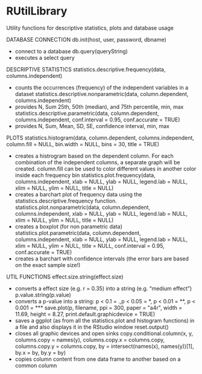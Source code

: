 # RUtilLibrary
Utility functions for descriptive statistics, plots and database usage

DATABASE CONNECTION
db.init(host, user, password, dbname) 
- connect to a database
db.query(queryString)
- executes a select query

DESCRIPTIVE STATISTICS
statistics.descriptive.frequency(data, columns.independent)
- counts the occurrences (frequency) of the independent variables in a dataset
statistics.descriptive.nonparametric(data, column.dependent, columns.independent)
- provides N, Sum 25th, 50th (median), and 75th percentile, min, max
statistics.descriptive.parametric(data, column.dependent, columns.independent, conf.interval = 0.95, conf.accurate = TRUE)
- provides N, Sum, Mean, SD, SE, confidence interval, min, max

PLOTS
statistics.histogram(data, column.dependent, columns.independent, column.fill = NULL, bin.width = NULL, bins = 30, title = TRUE)
- creates a histrogram based on the dependent column. For each combination of the independent columns, a separate graph will be created. column.fill can be used to color different values in another color inside each frequency bin
statistics.plot.frequency(data, columns.independent, xlab = NULL, ylab = NULL, legend.lab = NULL, xlim = NULL, ylim = NULL, title = NULL)
- creates a barchart plot of frequency data using the statistics.descriptive.frequency function.
statistics.plot.nonparametric(data, column.dependent, columns.independent, xlab = NULL, ylab = NULL, legend.lab = NULL, xlim = NULL, ylim = NULL, title = NULL)
- creates a boxplot (for non parametric data)
statistics.plot.parametric(data, column.dependent, columns.independent, xlab = NULL, ylab = NULL, legend.lab = NULL, xlim = NULL, ylim = NULL, title = NULL, conf.interval = 0.95, conf.accurate = TRUE)
- creates a barchart with confidence intervals (the error bars are based on the exact sample size!)

UTIL FUNCTIONS
effect.size.string(effect.size)
- converts a effect size (e.g. r = 0.35) into a string (e.g. “medium effect”)
p.value.string(p.value)
- converts a p-value into a string: p < 0.1 = .,p < 0.05 = *, p < 0.01 = **, p < 0.001 = ***
save.plot(p, filename, ppi = 300, paper = "a4r", width = 11.69,  height = 8.27, print.default.graphicdevice = TRUE)
- saves a ggplot (as from all the statistics.plot and histogram functions) in a file and also displays it in the RStudio window
reset.output()
- closes all graphic devices and open sinks
copy.conditional.column(x, y, columns.copy = names(y), columns.copy.x = columns.copy, columns.copy.y = columns.copy, by = intersect(names(x), names(y))[1], by.x = by, by.y = by)
- copies column content from one data frame to another based on a common column
